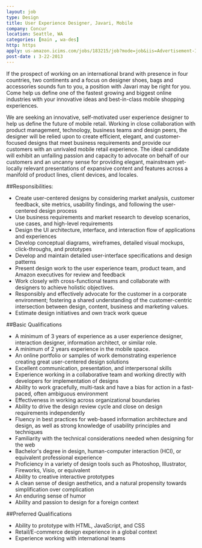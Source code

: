 ```yaml
---
layout: job
type: Design
title: User Experience Designer, Javari, Mobile
company: Concur
location: Seattle, WA
categories: [main , wa-des]
http: https
apply: us-amazon.icims.com/jobs/183215/job?mode=job&iis=Advertisement-Internet
post-date : 3-22-2013
---
```


If the prospect of working on an international brand with presence in four countries, two continents and a focus on designer shoes, bags and accessories sounds fun to you, a position with Javari may be right for you. Come help us define one of the fastest growing and biggest online industries with your innovative ideas and best-in-class mobile shopping experiences.

We are seeking an innovative, self-motivated user experience designer to help us define the future of mobile retail. Working in close collaboration with product management, technology, business teams and design peers, the designer will be relied upon to create efficient, elegant, and customer-focused designs that meet business requirements and provide our customers with an unrivaled mobile retail experience. The ideal candidate will exhibit an unfailing passion and capacity to advocate on behalf of our customers and an uncanny sense for providing elegant, mainstream yet-locally relevant presentations of expansive content and features across a manifold of product lines, client devices, and locales.

##Responsibilities:

*  Create user-centered designs by considering market analysis, customer feedback, site metrics, usability findings, and following the user-centered design process
*  Use business requirements and market research to develop scenarios, use cases, and high-level requirements
*  Design the UI architecture, interface, and interaction flow of applications and experiences
*  Develop conceptual diagrams, wireframes, detailed visual mockups, click-throughs, and prototypes
*  Develop and maintain detailed user-interface specifications and design patterns
*  Present design work to the user experience team, product team, and Amazon executives for review and feedback
*  Work closely with cross-functional teams and collaborate with designers to achieve holistic objectives.
*  Responsibly and effectively advocate for the customer in a corporate environment; fostering a shared understanding of the customer-centric intersection between design, content, business and marketing values.
*  Estimate design initiatives and own track work queue


##Basic Qualifications

*  A minimum of 3 years of experience as a user experience designer, interaction designer, information architect, or similar role.
*  A minimum of 2 years experience in the mobile space.
*  An online portfolio or samples of work demonstrating experience creating great user-centered design solutions
*  Excellent communication, presentation, and interpersonal skills
*  Experience working in a collaborative team and working directly with developers for implementation of designs
*  Ability to work gracefully, multi-task and have a bias for action in a fast-paced, often ambiguous environment
*  Effectiveness in working across organizational boundaries
*  Ability to drive the design review cycle and close on design requirements independently
*  Fluency in best practices for web-based information architecture and design, as well as strong knowledge of usability principles and techniques
*  Familiarity with the technical considerations needed when designing for the web
*  Bachelor's degree in design, human-computer interaction (HCI), or equivalent professional experience
*  Proficiency in a variety of design tools such as Photoshop, Illustrator, Fireworks, Visio, or equivalent
*  Ability to creative interactive prototypes
*  A clean sense of design aesthetics, and a natural propensity towards simplification over complication
*  An enduring sense of humor
*  Ability and passion to design for a foreign context

##Preferred Qualifications

*  Ability to prototype with HTML, JavaScript, and CSS
*  Retail/E-commerce design experience in a global context
*  Experience working with international teams 